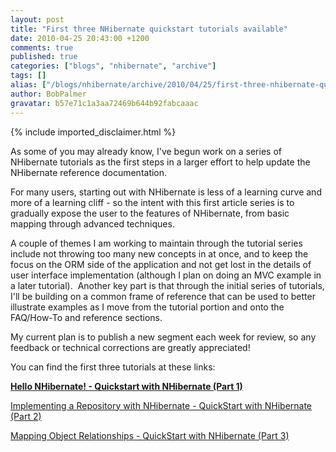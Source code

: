 ```yaml
---
layout: post
title: "First three NHibernate quickstart tutorials available"
date: 2010-04-25 20:43:00 +1200
comments: true
published: true
categories: ["blogs", "nhibernate", "archive"]
tags: []
alias: ["/blogs/nhibernate/archive/2010/04/25/first-three-nhibernate-quickstart-tutorials-available.aspx"]
author: BobPalmer
gravatar: b57e71c1a3aa72469b644b92fabcaaac
---
```

{% include imported_disclaimer.html %}
<p>As some of you may already know, I've begun work on a series of NHibernate tutorials as the first steps in a larger effort to help update the NHibernate reference documentation.</p>
<p>For many users, starting out with NHibernate is less of a learning curve and more of a learning cliff - so the intent with this first article series is to gradually expose the user to the features of NHibernate, from basic mapping through advanced techniques.</p>
<p>A couple of themes I am working to maintain through the tutorial series include not throwing too many new concepts in at once, and to keep the focus on the ORM side of the application and not get lost in the details of user interface implementation (although I plan on doing an MVC example in a later tutorial).&nbsp; Another key part is that through the initial series of tutorials, I'll be building on a common frame of reference that can be used to better illustrate examples as&nbsp;I move from the tutorial portion and onto the FAQ/How-To and reference sections.</p>
<p>My current plan is to publish a new segment each week for review, so any feedback or technical corrections are greatly appreciated!</p>
<p>You can find the first three tutorials at these links:</p>
<p><strong><a href="http://docs.google.com/Doc?docid=0AUP-rKyyUMKhZGczejdxeHZfOGMydHNqdGc0&amp;hl=en" title="Hello NHibernate! - Quickstart with NHibernate (Part 1)">Hello NHibernate! - Quickstart with NHibernate (Part 1)</a></strong></p>
<p><a href="http://docs.google.com/Doc?docid=0AUP-rKyyUMKhZGczejdxeHZfMTVjMnBqYjVnNw&amp;hl=en" title="Implementing a Repository with NHibernate - QuickStart with NHibernate (Part 2)">Implementing a Repository with NHibernate - QuickStart with NHibernate (Part 2)</a></p>
<p><a href="http://docs.google.com/Doc?docid=0AUP-rKyyUMKhZGczejdxeHZfMjJmM3c3M3Bnbg&amp;hl=en" title="Mapping Object Relationships - QuickStart with NHibernate (Part 3)">Mapping Object Relationships - QuickStart with NHibernate (Part 3)</a></p>
<p><strong><span style="font-family: Calibri; font-size: small;"></span></strong>&nbsp;</p>
